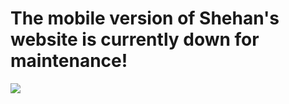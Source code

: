 # The mobile version of Shehan's website is currently down for maintenance!
<img src="https://res.cloudinary.com/shehansanjula-cdn/image/upload/v1633097125/blog/Blog_of_Shehan_Page_Maintenance.png">
